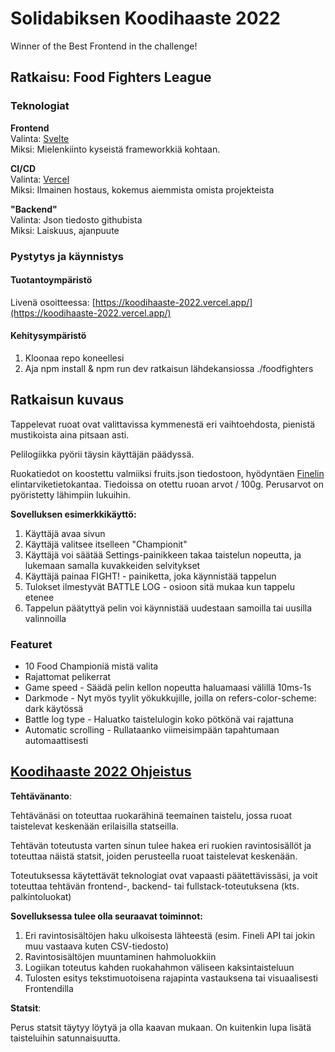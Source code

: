 # Solidabiksen Koodihaaste 2022
Winner of the Best Frontend in the challenge!
## Ratkaisu:  **Food Fighters League**

### Teknologiat

**Frontend**  
Valinta: [Svelte](https://svelte.dev/)  
Miksi: Mielenkiinto kyseistä frameworkkiä kohtaan.  

**CI/CD**  
Valinta: [Vercel](https://vercel.com/)  
Miksi: Ilmainen hostaus, kokemus aiemmista omista projekteista

**"Backend"**  
Valinta: Json tiedosto githubista  
Miksi: Laiskuus, ajanpuute

### Pystytys ja käynnistys

#### **Tuotantoympäristö**  

Livenä osoitteessa: [https://koodihaaste-2022.vercel.app/](https://koodihaaste-2022.vercel.app/)

#### **Kehitysympäristö**

1. Kloonaa repo koneellesi
1. Aja npm install & npm run dev ratkaisun lähdekansiossa ./foodfighters

## Ratkaisun kuvaus

Tappelevat ruoat ovat valittavissa kymmenestä eri vaihtoehdosta, pienistä mustikoista aina pitsaan asti.  

Pelilogiikka pyörii täysin käyttäjän päädyssä.

Ruokatiedot on koostettu valmiiksi fruits.json tiedostoon, hyödyntäen [Finelin](https://fineli.fi/fineli/fi/index) elintarviketietokantaa. Tiedoissa on otettu ruoan arvot / 100g. Perusarvot on pyöristetty lähimpiin lukuihin.

**Sovelluksen esimerkkikäyttö:**

1. Käyttäjä avaa sivun
1. Käyttäjä valitsee itselleen "Championit"
1. Käyttäjä voi säätää Settings-painikkeen takaa taistelun nopeutta, ja lukemaan samalla kuvakkeiden selvitykset
1. Käyttäjä painaa FIGHT! - painiketta, joka käynnistää tappelun
1. Tulokset ilmestyvät BATTLE LOG - osioon sitä mukaa kun tappelu etenee
1. Tappelun päätyttyä pelin voi käynnistää uudestaan samoilla tai uusilla valinnoilla

### **Featuret**

- 10 Food Championiä mistä valita
- Rajattomat pelikerrat
- Game speed - Säädä pelin kellon nopeutta haluamaasi välillä 10ms-1s
- Darkmode - Nyt myös tyylit yökukkujille, joilla on refers-color-scheme: dark käytössä
- Battle log type - Haluatko taistelulogin koko pötkönä vai rajattuna
- Automatic scrolling -  Rullataanko viimeisimpään tapahtumaan automaattisesti

## [Koodihaaste 2022 Ohjeistus](https://koodihaaste.solidabis.com/intro)

**Tehtävänanto**:

Tehtävänäsi on toteuttaa ruokarähinä teemainen taistelu, jossa ruoat taistelevat keskenään erilaisilla statseilla.

Tehtävän toteutusta varten sinun tulee hakea eri ruokien ravintosisällöt ja toteuttaa näistä statsit, joiden perusteella ruoat taistelevat keskenään.

Toteutuksessa käytettävät teknologiat ovat vapaasti päätettävissäsi, ja voit toteuttaa tehtävän frontend-, backend- tai fullstack-toteutuksena (kts. palkintoluokat)

**Sovelluksessa tulee olla seuraavat toiminnot:**

1. Eri ravintosisältöjen haku ulkoisesta lähteestä (esim. Fineli API tai jokin muu vastaava kuten CSV-tiedosto)
1. Ravintosisältöjen muuntaminen hahmoluokkiin
1. Logiikan toteutus kahden ruokahahmon väliseen kaksintaisteluun
1. Tulosten esitys tekstimuotoisena rajapinta vastauksena tai visuaalisesti Frontendilla

**Statsit**:

Perus statsit täytyy löytyä ja olla kaavan mukaan. On kuitenkin lupa lisätä taisteluihin satunnaisuutta.
